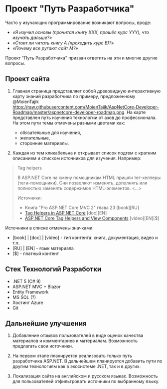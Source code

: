 ﻿# Проект "Путь Разработчика"

Часто у изучающих программирование возникают вопросы, вроде:  
- *«Я изучил основы (прочитал книгу XXX, прошёл курс YYY), что изучать дальше?»*  
- *«Стоит ли читать книгу A (проходить курс B)?»*  
- *«Почему все ругают сайт M?»*

Проект "Путь Разработчика" призван ответить на эти и многие другие вопросы.

## Проект сайта

1. Главная страница представляет собой древовидную интерактивную карту знаний разработчика по примеру, предложенному @MoienTajik
https://raw.githubusercontent.com/MoienTajik/AspNetCore-Developer-Roadmap/master/aspnetcore-developer-roadmap.png. На карте представлен путь изучения технологии от азов до профессионала. На этом пути темы отмечены разными цветами как:
    - обязательные для изучения, 
    - желательные, 
    - сторонние материалы.

2. Каждая из тем кликабельна и открывает список подтем с кратким описанием и списком источников для изучения. Например:

> Tag helpers
> 
> В ASP.NET Core на смену помощникам HTML пришли тег-хелперы (теги-помощники). Они позволяют изменять, дополнять или полностью заменять содержимое НТМL-элементов. <...>
>
> Источники:
> - Книга "Pro ASP.NET Core MVC 2" глава 23 [book][RU]
> - [Tag Helpers in ASP.NET Core](https://docs.microsoft.com/en-us/aspnet/core/mvc/views/tag-helpers/intro?view=aspnetcore-3.1) [doc][EN]
> - [ASP.NET Core Tag Helpers and View Components](https://app.pluralsight.com/library/courses/aspdotnet-core-tag-helpers) [video][EN][$]

Источники в списке отмечены значками:
- [book] | [doc] | [video] - тип контента: книга, документация, видео и т.п.
- [RU] | [EN] - язык материала
- [$] - платный контент

## Стек Технологий Разработки
- .NET 5 (C# 9)
- ASP.NET MVC + Blazor
- Entity Framework
- MS SQL (?)
- Хостинг Azure
- Git

## Дальнейшие улучшения
1. Добавление отзывов пользователей в виде оценок качества материалов и комментариев к материалам. Возможность предлагать свои источники.

2. На первом этапе планируется реализовать только путь разработчика ASP.NET. В дальнейшем планируется добавить пути по другим технологиям как в экосистеме .NET, так и в других.

3. Локализация сайта на английском и русском языках. Возможность для пользователей отфильтровать источники по выбранному языку.